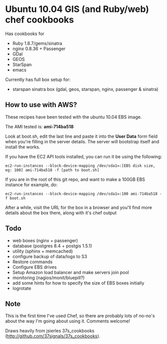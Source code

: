 Ubuntu 10.04 GIS (and Ruby/web) chef cookbooks
==============================================

Has cookbooks for

* Ruby 1.8.7/gems/sinatra
* nginx 0.8.36 + Passenger
* GDal
* GEOS
* StarSpan
* emacs

Currently has full box setup for:

* starspan sinatra box (gdal, geos, starspan, nginx, passenger & sinatra)

How to use with AWS?
---------------------
These recipes have been tested with the ubuntu 10.04 EBS image. 

The AMI tested is: **ami-714ba518**

Look at boot.sh, edit the last line and paste it into the **User Data** form field when you're filling in the server details. The server will bootstrap itself and install the works.

If you have the EC2 API tools installed, you can run it be using the following:

    ec2-run-instances --block-device-mapping /dev/sda1=:[EBS disk size, eg: 100] ami-714ba518 -f [path to boot.sh]

If you are in the root of this git repo, and want to make a 100GB EBS instance for example, do:

    ec2-run-instances --block-device-mapping /dev/sda1=:100 ami-714ba518 -f boot.sh

After a while, visit the URL for the box in a browser and you'll find more details about the box there, along with it's chef output

Todo
-----

* web boxes (nginx + passenger)
* database (postgres 8.4 + postgis 1.5.1)
* utility (sphinx + memcached)
* configure backup of data/logs to S3
* Restore commands
* Configure EBS drives
* Setup Amazon load balancer and make servers join pool
* monitoring (nagios/monit/bluepill?)
* add some hints for how to specify the size of EBS boxes initially
* logrotate

Note
-----
This is the first time I've used Chef, so there are probably lots of no-no's about the way I'm going about using it. Comments welcome!

Draws heavily from jsierles 37s_cookbooks (http://github.com/37signals/37s_cookbooks).